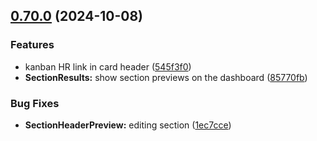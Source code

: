 ## [0.70.0](https://github.com/taskany-inc/hire/compare/v0.69.0...v0.70.0) (2024-10-08)


### Features

* kanban HR link in card header ([545f3f0](https://github.com/taskany-inc/hire/commit/545f3f08ccc2cb2113d9b932246ea2eca2001f40))
* **SectionResults:** show section previews on the dashboard ([85770fb](https://github.com/taskany-inc/hire/commit/85770fbb75e61086632a44d15769266983df880d))


### Bug Fixes

* **SectionHeaderPreview:** editing section ([1ec7cce](https://github.com/taskany-inc/hire/commit/1ec7ccef2b9d67bdef684b5ff4f25d83d057081b))

